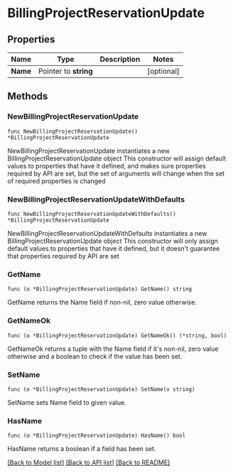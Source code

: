 # BillingProjectReservationUpdate

## Properties

Name | Type | Description | Notes
------------ | ------------- | ------------- | -------------
**Name** | Pointer to **string** |  | [optional] 

## Methods

### NewBillingProjectReservationUpdate

`func NewBillingProjectReservationUpdate() *BillingProjectReservationUpdate`

NewBillingProjectReservationUpdate instantiates a new BillingProjectReservationUpdate object
This constructor will assign default values to properties that have it defined,
and makes sure properties required by API are set, but the set of arguments
will change when the set of required properties is changed

### NewBillingProjectReservationUpdateWithDefaults

`func NewBillingProjectReservationUpdateWithDefaults() *BillingProjectReservationUpdate`

NewBillingProjectReservationUpdateWithDefaults instantiates a new BillingProjectReservationUpdate object
This constructor will only assign default values to properties that have it defined,
but it doesn't guarantee that properties required by API are set

### GetName

`func (o *BillingProjectReservationUpdate) GetName() string`

GetName returns the Name field if non-nil, zero value otherwise.

### GetNameOk

`func (o *BillingProjectReservationUpdate) GetNameOk() (*string, bool)`

GetNameOk returns a tuple with the Name field if it's non-nil, zero value otherwise
and a boolean to check if the value has been set.

### SetName

`func (o *BillingProjectReservationUpdate) SetName(v string)`

SetName sets Name field to given value.

### HasName

`func (o *BillingProjectReservationUpdate) HasName() bool`

HasName returns a boolean if a field has been set.


[[Back to Model list]](../README.md#documentation-for-models) [[Back to API list]](../README.md#documentation-for-api-endpoints) [[Back to README]](../README.md)


